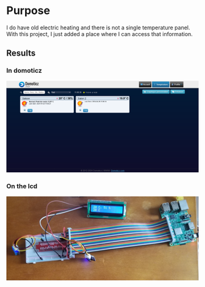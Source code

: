 # Purpose

I do have old electric heating and there is not a single temperature panel.
With this project, I just added a place where I can access that information.

## Results

### In domoticz

![domoticz result](board-service/docs/images/domoticz_result.png)

### On the lcd

![lcd result](board-service/docs/images/setup.jpg)